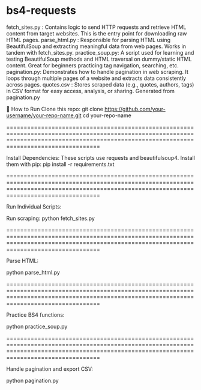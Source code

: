 # bs4-requests
fetch_sites.py :	Contains logic to send HTTP requests and retrieve HTML content from target websites. This is the entry point for downloading raw HTML pages.
parse_html.py : Responsible for parsing HTML using BeautifulSoup and extracting meaningful data from web pages. Works in tandem with fetch_sites.py.
practice_soup.py: A script used for learning and testing BeautifulSoup methods and HTML traversal on dummy/static HTML content. Great for beginners practicing tag navigation, searching, etc.
pagination.py: Demonstrates how to handle pagination in web scraping. It loops through multiple pages of a website and extracts data consistently across pages.
quotes.csv : Stores scraped data (e.g., quotes, authors, tags) in CSV format for easy access, analysis, or sharing. Generated from pagination.py

🚀 How to Run
Clone this repo:
git clone https://github.com/your-username/your-repo-name.git
cd your-repo-name

=============================================================================================================================================================================================

Install Dependencies:
These scripts use requests and beautifulsoup4. Install them with pip:
pip install -r requirements.txt

=============================================================================================================================================================================================

Run Individual Scripts:

Run scraping:
python fetch_sites.py

=============================================================================================================================================================================================

Parse HTML:

python parse_html.py

=============================================================================================================================================================================================

Practice BS4 functions:

python practice_soup.py

=============================================================================================================================================================================================

Handle pagination and export CSV:

python pagination.py
